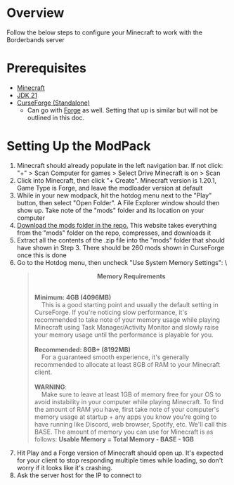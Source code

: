 # Overview
Follow the below steps to configure your Minecraft to work with the Borderbands server

# Prerequisites
- [Minecraft](https://www.minecraft.net/en-us/download)
- [JDK 21](https://www.oracle.com/java/technologies/downloads/#java21)
- [CurseForge (Standalone)](https://www.curseforge.com/download/app#download-options)
    - Can go with [Forge](https://files.minecraftforge.net/net/minecraftforge/forge/index_1.20.1.html) as well. Setting that up is similar but will not be outlined in this doc.

# Setting Up the ModPack
1. Minecraft should already populate in the left navigation bar. If not click: \
"+" > Scan Computer for games > Select Drive Minecraft is on > Scan
2. Click into Minecraft, then click "+ Create". Minecraft version is 1.20.1, Game Type is Forge, and leave the modloader version at default
3. While in your new modpack, hit the hotdog menu next to the "Play" button, then select "Open Folder". A File Explorer window should then show up. Take note of the "mods" folder and its location on your computer
4. [Download the mods folder in the repo.](https://download-directory.github.io/?url=https%3A%2F%2Fgithub.com%2FNeptune45%2Fmcserver2024%2Ftree%2Fmain%2Fmods) This website takes everything from the "mods" folder on the repo, compresses, and downloads it
5. Extract all the contents of the .zip file into the "mods" folder that should have shown in Step 3. There should be 260 mods shown in CurseForge once this is done
6. Go to the Hotdog menu, then uncheck "Use System Memory Settings": \
    > <b><p style="text-align:center">Memory Requirements</p></b>
    > <br>
    > <b>Minimum: 4GB (4096MB)</b> <br>
    > &nbsp;&nbsp;&nbsp;&nbsp;This is a good starting point and usually the default setting in CurseForge. If you're noticing slow performance, it's recommended to take note of your memory usage while playing Minecraft using Task Manager/Activity Monitor and slowly raise your memory usage until the performance is playable for you. \
    > \
    > **Recommended: 8GB+ (8192MB)** \
    > &nbsp;&nbsp;&nbsp;&nbsp;For a guaranteed smooth experience, it's generally recommended to allocate at least 8GB of RAM to your Minecraft client. \
    > \
    > **WARNING**: \
    > &nbsp;&nbsp;&nbsp;&nbsp;Make sure to leave at least 1GB of memory free for your OS to avoid instability in your computer while playing Minecraft. To find the amount of RAM you have, first take note of your computer's memory usage at startup + any apps you know you're going to have running like Discord, web browser, Spotify, etc. We'll call this BASE. The amount of memory you can use for Minecraft is as follows: **Usable Memory = Total Memory - BASE - 1GB**
7. Hit Play and a Forge version of Minecraft should open up. It's expected for your client to stop responding multiple times while loading, so don't worry if it looks like it's crashing.
8. Ask the server host for the IP to connect to
